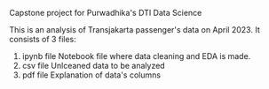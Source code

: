 Capstone project for Purwadhika's DTI Data Science

This is an analysis of Transjakarta passenger's data on April 2023. It consists of 3 files:

1. ipynb file
   Notebook file where data cleaning and EDA is made.
2. csv file
   Unlceaned data to be analyzed
3. pdf file
   Explanation of data's columns

